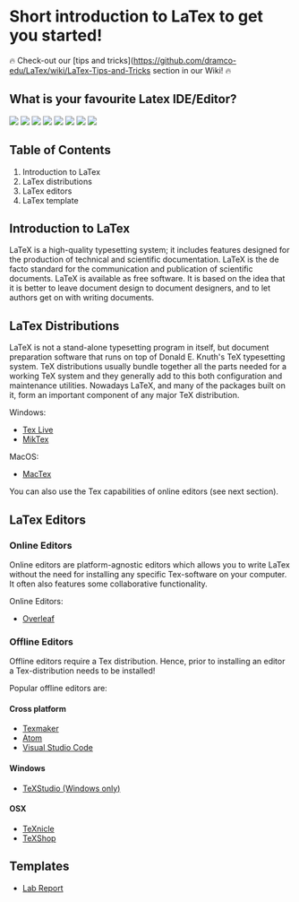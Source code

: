 # Short introduction to LaTex to get you started!

:fire: Check-out our [tips and tricks](https://github.com/dramco-edu/LaTex/wiki/LaTex-Tips-and-Tricks section in our Wiki! :fire:

## What is your favourite Latex IDE/Editor?
[![](https://api.gh-polls.com/poll/01C9HTTB45TR77YA5JCTBAMKWQ/TexStudio)](https://api.gh-polls.com/poll/01C9HTTB45TR77YA5JCTBAMKWQ/TexStudio/vote)
[![](https://api.gh-polls.com/poll/01C9HTTB45TR77YA5JCTBAMKWQ/Texmaker)](https://api.gh-polls.com/poll/01C9HTTB45TR77YA5JCTBAMKWQ/Texmaker/vote)
[![](https://api.gh-polls.com/poll/01C9HTTB45TR77YA5JCTBAMKWQ/Atom)](https://api.gh-polls.com/poll/01C9HTTB45TR77YA5JCTBAMKWQ/Atom/vote)
[![](https://api.gh-polls.com/poll/01C9HTTB45TR77YA5JCTBAMKWQ/Visual%20Studio%20Code%20with%20LaTeX-Workshop)](https://api.gh-polls.com/poll/01C9HTTB45TR77YA5JCTBAMKWQ/Visual%20Studio%20Code%20with%20LaTeX-Workshop/vote)
[![](https://api.gh-polls.com/poll/01C9HTTB45TR77YA5JCTBAMKWQ/TeXnicle)](https://api.gh-polls.com/poll/01C9HTTB45TR77YA5JCTBAMKWQ/TeXnicle/vote)
[![](https://api.gh-polls.com/poll/01C9HTTB45TR77YA5JCTBAMKWQ/TeXShop)](https://api.gh-polls.com/poll/01C9HTTB45TR77YA5JCTBAMKWQ/TeXShop/vote)
[![](https://api.gh-polls.com/poll/01C9HTTB45TR77YA5JCTBAMKWQ/Overleaf)](https://api.gh-polls.com/poll/01C9HTTB45TR77YA5JCTBAMKWQ/Overleaf/vote)
[![](https://api.gh-polls.com/poll/01C9HTTB45TR77YA5JCTBAMKWQ/Sublime%20Text%20with%20LaTeXTools%20or%20LaTeXing%20Plugin)](https://api.gh-polls.com/poll/01C9HTTB45TR77YA5JCTBAMKWQ/Sublime%20Text%20with%20LaTeXTools%20or%20LaTeXing%20Plugin/vote)
<!---
[![](https://api.gh-polls.com/poll/01C9HTTB45TR77YA5JCTBAMKWQ/Archimedes)](https://api.gh-polls.com/poll/01C9HTTB45TR77YA5JCTBAMKWQ/Archimedes/vote)
[![](https://api.gh-polls.com/poll/01C9HTTB45TR77YA5JCTBAMKWQ/Bakoma%20TeX%20Word)](https://api.gh-polls.com/poll/01C9HTTB45TR77YA5JCTBAMKWQ/Bakoma%20TeX%20Word/vote)
[![](https://api.gh-polls.com/poll/01C9HTTB45TR77YA5JCTBAMKWQ/Compositor)](https://api.gh-polls.com/poll/01C9HTTB45TR77YA5JCTBAMKWQ/Compositor/vote)
[![](https://api.gh-polls.com/poll/01C9HTTB45TR77YA5JCTBAMKWQ/Emacs%20with%20AUCTeX)](https://api.gh-polls.com/poll/01C9HTTB45TR77YA5JCTBAMKWQ/Emacs%20with%20AUCTeX/vote)
[![](https://api.gh-polls.com/poll/01C9HTTB45TR77YA5JCTBAMKWQ/Emacs%20with%20WhizzyTeX)](https://api.gh-polls.com/poll/01C9HTTB45TR77YA5JCTBAMKWQ/Emacs%20with%20WhizzyTeX/vote)
[![](https://api.gh-polls.com/poll/01C9HTTB45TR77YA5JCTBAMKWQ/gedit%20with%20the%20gedit-LaTeX-plugin)](https://api.gh-polls.com/poll/01C9HTTB45TR77YA5JCTBAMKWQ/gedit%20with%20the%20gedit-LaTeX-plugin/vote)
[![](https://api.gh-polls.com/poll/01C9HTTB45TR77YA5JCTBAMKWQ/Geany%20with%20GeanyLaTeX)](https://api.gh-polls.com/poll/01C9HTTB45TR77YA5JCTBAMKWQ/Geany%20with%20GeanyLaTeX/vote)
[![](https://api.gh-polls.com/poll/01C9HTTB45TR77YA5JCTBAMKWQ/gummi)](https://api.gh-polls.com/poll/01C9HTTB45TR77YA5JCTBAMKWQ/gummi/vote)
[![](https://api.gh-polls.com/poll/01C9HTTB45TR77YA5JCTBAMKWQ/Inlage)](https://api.gh-polls.com/poll/01C9HTTB45TR77YA5JCTBAMKWQ/Inlage/vote)
[![](https://api.gh-polls.com/poll/01C9HTTB45TR77YA5JCTBAMKWQ/IntelliJ%20IDEA)](https://api.gh-polls.com/poll/01C9HTTB45TR77YA5JCTBAMKWQ/IntelliJ%20IDEA/vote)
[![](https://api.gh-polls.com/poll/01C9HTTB45TR77YA5JCTBAMKWQ/jEdit)](https://api.gh-polls.com/poll/01C9HTTB45TR77YA5JCTBAMKWQ/jEdit/vote)
[![](https://api.gh-polls.com/poll/01C9HTTB45TR77YA5JCTBAMKWQ/JOVE)](https://api.gh-polls.com/poll/01C9HTTB45TR77YA5JCTBAMKWQ/JOVE/vote)
[![](https://api.gh-polls.com/poll/01C9HTTB45TR77YA5JCTBAMKWQ/Kile)](https://api.gh-polls.com/poll/01C9HTTB45TR77YA5JCTBAMKWQ/Kile/vote)
[![](https://api.gh-polls.com/poll/01C9HTTB45TR77YA5JCTBAMKWQ/KTikZ)](https://api.gh-polls.com/poll/01C9HTTB45TR77YA5JCTBAMKWQ/KTikZ/vote)
[![](https://api.gh-polls.com/poll/01C9HTTB45TR77YA5JCTBAMKWQ/Latexian)](https://api.gh-polls.com/poll/01C9HTTB45TR77YA5JCTBAMKWQ/Latexian/vote)
[![](https://api.gh-polls.com/poll/01C9HTTB45TR77YA5JCTBAMKWQ/Latexila)](https://api.gh-polls.com/poll/01C9HTTB45TR77YA5JCTBAMKWQ/Latexila/vote)
[![](https://api.gh-polls.com/poll/01C9HTTB45TR77YA5JCTBAMKWQ/LaTeX%20Base)](https://api.gh-polls.com/poll/01C9HTTB45TR77YA5JCTBAMKWQ/LaTeX%20Base/vote)
[![](https://api.gh-polls.com/poll/01C9HTTB45TR77YA5JCTBAMKWQ/LEd)](https://api.gh-polls.com/poll/01C9HTTB45TR77YA5JCTBAMKWQ/LEd/vote)
[![](https://api.gh-polls.com/poll/01C9HTTB45TR77YA5JCTBAMKWQ/LyX)](https://api.gh-polls.com/poll/01C9HTTB45TR77YA5JCTBAMKWQ/LyX/vote)
[![](https://api.gh-polls.com/poll/01C9HTTB45TR77YA5JCTBAMKWQ/Notepad%2B%2B)](https://api.gh-polls.com/poll/01C9HTTB45TR77YA5JCTBAMKWQ/Notepad%2B%2B/vote)
[![](https://api.gh-polls.com/poll/01C9HTTB45TR77YA5JCTBAMKWQ/Open%20LaTeX%20Studio)](https://api.gh-polls.com/poll/01C9HTTB45TR77YA5JCTBAMKWQ/Open%20LaTeX%20Studio/vote)
[![](https://api.gh-polls.com/poll/01C9HTTB45TR77YA5JCTBAMKWQ/Papeeria)](https://api.gh-polls.com/poll/01C9HTTB45TR77YA5JCTBAMKWQ/Papeeria/vote)
[![](https://api.gh-polls.com/poll/01C9HTTB45TR77YA5JCTBAMKWQ/QuatraTeX)](https://api.gh-polls.com/poll/01C9HTTB45TR77YA5JCTBAMKWQ/QuatraTeX/vote)
[![](https://api.gh-polls.com/poll/01C9HTTB45TR77YA5JCTBAMKWQ/RTextDoc)](https://api.gh-polls.com/poll/01C9HTTB45TR77YA5JCTBAMKWQ/RTextDoc/vote)
[![](https://api.gh-polls.com/poll/01C9HTTB45TR77YA5JCTBAMKWQ/DMelt)](https://api.gh-polls.com/poll/01C9HTTB45TR77YA5JCTBAMKWQ/DMelt/vote)
[![](https://api.gh-polls.com/poll/01C9HTTB45TR77YA5JCTBAMKWQ/Scientific%20Word)](https://api.gh-polls.com/poll/01C9HTTB45TR77YA5JCTBAMKWQ/Scientific%20Word/vote)
[![](https://api.gh-polls.com/poll/01C9HTTB45TR77YA5JCTBAMKWQ/Scientific%20Workplace)](https://api.gh-polls.com/poll/01C9HTTB45TR77YA5JCTBAMKWQ/Scientific%20Workplace/vote)
[![](https://api.gh-polls.com/poll/01C9HTTB45TR77YA5JCTBAMKWQ/Scribes)](https://api.gh-polls.com/poll/01C9HTTB45TR77YA5JCTBAMKWQ/Scribes/vote)
[![](https://api.gh-polls.com/poll/01C9HTTB45TR77YA5JCTBAMKWQ/Scribo)](https://api.gh-polls.com/poll/01C9HTTB45TR77YA5JCTBAMKWQ/Scribo/vote)
[![](https://api.gh-polls.com/poll/01C9HTTB45TR77YA5JCTBAMKWQ/ShareLaTeX)](https://api.gh-polls.com/poll/01C9HTTB45TR77YA5JCTBAMKWQ/ShareLaTeX/vote)
[![](https://api.gh-polls.com/poll/01C9HTTB45TR77YA5JCTBAMKWQ/TechWriter)](https://api.gh-polls.com/poll/01C9HTTB45TR77YA5JCTBAMKWQ/TechWriter/vote)
[![](https://api.gh-polls.com/poll/01C9HTTB45TR77YA5JCTBAMKWQ/TeXlipse%20for%20Eclipse)](https://api.gh-polls.com/poll/01C9HTTB45TR77YA5JCTBAMKWQ/TeXlipse%20for%20Eclipse/vote)
[![](https://api.gh-polls.com/poll/01C9HTTB45TR77YA5JCTBAMKWQ/TextMate)](https://api.gh-polls.com/poll/01C9HTTB45TR77YA5JCTBAMKWQ/TextMate/vote)
[![](https://api.gh-polls.com/poll/01C9HTTB45TR77YA5JCTBAMKWQ/TeXworks)](https://api.gh-polls.com/poll/01C9HTTB45TR77YA5JCTBAMKWQ/TeXworks/vote)
[![](https://api.gh-polls.com/poll/01C9HTTB45TR77YA5JCTBAMKWQ/Verbosus)](https://api.gh-polls.com/poll/01C9HTTB45TR77YA5JCTBAMKWQ/Verbosus/vote)
[![](https://api.gh-polls.com/poll/01C9HTTB45TR77YA5JCTBAMKWQ/Vim%20with%20LaTeX-Box)](https://api.gh-polls.com/poll/01C9HTTB45TR77YA5JCTBAMKWQ/Vim%20with%20LaTeX-Box/vote)
[![](https://api.gh-polls.com/poll/01C9HTTB45TR77YA5JCTBAMKWQ/Vim%20with%20LaTeX-plugin)](https://api.gh-polls.com/poll/01C9HTTB45TR77YA5JCTBAMKWQ/Vim%20with%20LaTeX-plugin/vote)
[![](https://api.gh-polls.com/poll/01C9HTTB45TR77YA5JCTBAMKWQ/Vim%20with%20Snipmate%20plugin%20and%20rubber)](https://api.gh-polls.com/poll/01C9HTTB45TR77YA5JCTBAMKWQ/Vim%20with%20Snipmate%20plugin%20and%20rubber/vote)
[![](https://api.gh-polls.com/poll/01C9HTTB45TR77YA5JCTBAMKWQ/Vim%20with%20vimtex)](https://api.gh-polls.com/poll/01C9HTTB45TR77YA5JCTBAMKWQ/Vim%20with%20vimtex/vote)
[![](https://api.gh-polls.com/poll/01C9HTTB45TR77YA5JCTBAMKWQ/WinEdt)](https://api.gh-polls.com/poll/01C9HTTB45TR77YA5JCTBAMKWQ/WinEdt/vote)
[![](https://api.gh-polls.com/poll/01C9HTTB45TR77YA5JCTBAMKWQ/Winefish)](https://api.gh-polls.com/poll/01C9HTTB45TR77YA5JCTBAMKWQ/Winefish/vote)
[![](https://api.gh-polls.com/poll/01C9HTTB45TR77YA5JCTBAMKWQ/WinShell)](https://api.gh-polls.com/poll/01C9HTTB45TR77YA5JCTBAMKWQ/WinShell/vote)
[![](https://api.gh-polls.com/poll/01C9HTTB45TR77YA5JCTBAMKWQ/TeXnicCenter)](https://api.gh-polls.com/poll/01C9HTTB45TR77YA5JCTBAMKWQ/TeXnicCenter/vote)
--->

## Table of Contents
1. Introduction to LaTex
2. LaTex distributions
3. LaTex editors
4. LaTex template

## Introduction to LaTex
LaTeX is a high-quality typesetting system; it includes features designed for the production of technical and scientific documentation. LaTeX is the de facto standard for the communication and publication of scientific documents. LaTeX is available as free software. It is based on the idea that it is better to leave document design to document designers, and to let authors get on with writing documents.

## LaTex Distributions
LaTeX is not a stand-alone typesetting program in itself, but document preparation software that runs on top of Donald E. Knuth's TeX typesetting system. TeX distributions usually bundle together all the parts needed for a working TeX system and they generally add to this both configuration and maintenance utilities. Nowadays LaTeX, and many of the packages built on it, form an important component of any major TeX distribution.

Windows:
- [Tex Live](http://www.tug.org/texlive/)
- [MikTex](https://miktex.org/)

MacOS:
- [MacTex](http://www.tug.org/mactex/)

You can also use the Tex capabilities of online editors (see next section).

## LaTex Editors

### Online Editors
Online editors are platform-agnostic editors which allows you to write LaTex without the need for installing any specific Tex-software on your computer. It often also features some collaborative functionality.

Online Editors:
- [Overleaf](https://github.com/DRAMCO/LaTex/blob/master/installation-procedure/overleaf.md)

### Offline Editors
Offline editors require a Tex distribution. Hence, prior to installing an editor a Tex-distribution needs to be installed!

Popular offline editors are:

#### Cross platform
 - [Texmaker](https://github.com/DRAMCO/LaTex/blob/master/installation-procedure/TeXmaker.md)
 - [Atom](installation-procedure/ATOM.md)
 - [Visual Studio Code](https://github.com/DRAMCO/LaTex/blob/master/installation-procedure/VisualStudioCode.md)
 
#### Windows
 - [TeXStudio (Windows only)](https://github.com/DRAMCO/LaTex/blob/master/installation-procedure/TeXStudio.md)

#### OSX
 - [TeXnicle](https://github.com/DRAMCO/LaTex/blob/master/installation-procedure/TeXnicle.md)
 - [TeXShop](https://github.com/DRAMCO/LaTex/blob/master/installation-procedure/TeXShop.md)

## Templates
 - [Lab Report](https://github.com/DRAMCO/LaTex/tree/master/templates/lab-report)
